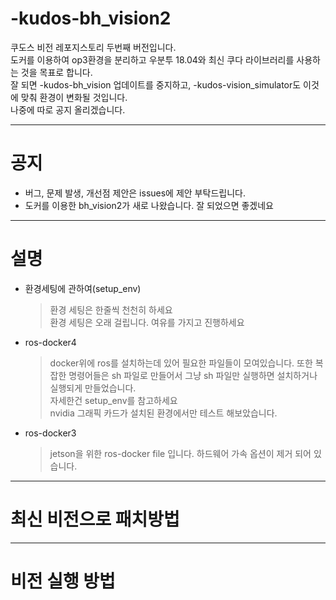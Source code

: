 # -kudos-bh_vision2
쿠도스 비전 레포지스토리 두번째 버전입니다.  
도커를 이용하여 op3환경을 분리하고 우분투 18.04와 최신 쿠다 라이브러리를 사용하는 것을 목표로 합니다.  
잘 되면 -kudos-bh_vision 업데이트를 중지하고, -kudos-vision_simulator도 이것에 맞춰 환경이 변화될 것입니다.   
나중에 따로 공지 올리겠습니다.  

---

# 공지
 - 버그, 문제 발생, 개선점 제안은 issues에 제안 부탁드립니다.
 - 도커를 이용한 bh_vision2가 새로 나왔습니다. 잘 되었으면 좋겠네요

---

# 설명
- 환경세팅에 관하여(setup_env)
  >환경 세팅은 한줄씩 천천히 하세요  
  >환경 세팅은 오래 걸립니다. 여유를 가지고 진행하세요  

- ros-docker4
  >docker위에 ros를 설치하는데 있어 필요한 파일들이 모여있습니다.
  >또한 복잡한 명령어들은 sh 파일로 만들어서 그냥 sh 파일만 실행하면 설치하거나 실행되게 만들었습니다.  
  >자세한건 setup_env를 참고하세요  
  >nvidia 그래픽 카드가 설치된 환경에서만 테스트 해보았습니다.  


- ros-docker3
  >jetson을 위한 ros-docker file 입니다.
  >하드웨어 가속 옵션이 제거 되어 있습니다.
---

# 최신 비전으로 패치방법
    
---
   
# 비전 실행 방법
